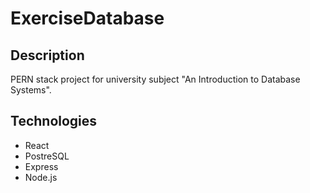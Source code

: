 # ExerciseDatabase

## Description
PERN stack project for university subject "An Introduction to Database Systems". 

## Technologies
* React
* PostreSQL
* Express
* Node.js
